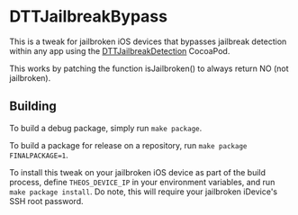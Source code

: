 # DTTJailbreakBypass

This is a tweak for jailbroken iOS devices that bypasses jailbreak detection within any
app using the [DTTJailbreakDetection](https://github.com/thii/DTTJailbreakDetection) CocoaPod.

This works by patching the function isJailbroken() to always return NO (not jailbroken).

## Building

To build a debug package, simply run `make package`.

To build a package for release on a repository, run `make package FINALPACKAGE=1`.

To install this tweak on your jailbroken iOS device as part of the build process,
define `THEOS_DEVICE_IP` in your environment variables, and run `make package install`.
Do note, this will require your jailbroken iDevice's SSH root password.
